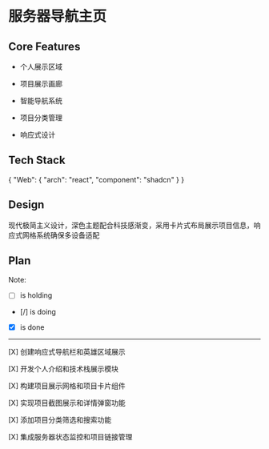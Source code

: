 # 服务器导航主页

## Core Features

- 个人展示区域

- 项目展示画廊

- 智能导航系统

- 项目分类管理

- 响应式设计

## Tech Stack

{
  "Web": {
    "arch": "react",
    "component": "shadcn"
  }
}

## Design

现代极简主义设计，深色主题配合科技感渐变，采用卡片式布局展示项目信息，响应式网格系统确保多设备适配

## Plan

Note: 

- [ ] is holding
- [/] is doing
- [X] is done

---

[X] 创建响应式导航栏和英雄区域展示

[X] 开发个人介绍和技术栈展示模块

[X] 构建项目展示网格和项目卡片组件

[X] 实现项目截图展示和详情弹窗功能

[X] 添加项目分类筛选和搜索功能

[X] 集成服务器状态监控和项目链接管理
